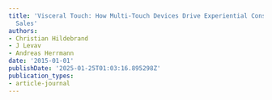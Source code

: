 ```yaml
---
title: 'Visceral Touch: How Multi-Touch Devices Drive Experiential Consumption and
  Sales'
authors:
- Christian Hildebrand
- J Levav
- Andreas Herrmann
date: '2015-01-01'
publishDate: '2025-01-25T01:03:16.895298Z'
publication_types:
- article-journal
---
```

